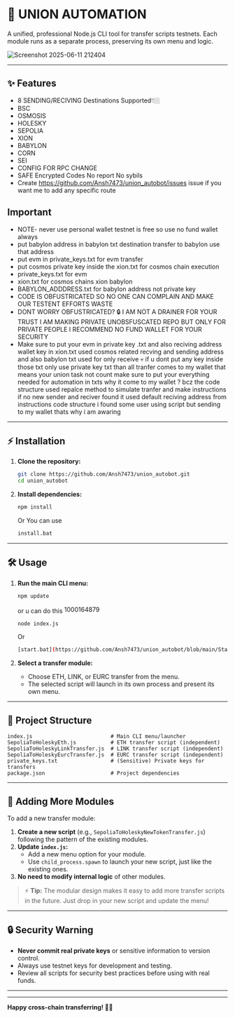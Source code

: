 # 🚀 UNION AUTOMATION

A unified, professional Node.js CLI tool for transfer scripts testnets. Each module runs as a separate process, preserving its own menu and logic.




![Screenshot 2025-06-11 212404](https://github.com/user-attachments/assets/c0d28bda-58e5-48ec-bce5-545c7dc79e5e)





---

## ✨ Features
-  8 SENDING/RECIVING Destinations Supported👇🏼
-  BSC
-  OSMOSIS
-  HOLESKY
-  SEPOLIA
-  XION
-  BABYLON
-  CORN
-  SEI
-  CONFIG FOR RPC CHANGE
-  SAFE Encrypted Codes No report No sybils
-  Create https://github.com/Ansh7473/union_autobot/issues issue if you want me to add any specific route 
## Important  
- NOTE- never use personal wallet testnet is free so use no fund wallet always
- put babylon address in babylon txt destination transfer to babylon use that address 
- put evm in private_keys.txt for evm transfer 
- put cosmos private key inside the xion.txt for cosmos chain execution
-  private_keys.txt for evm
-  xion.txt for cosmos chains xion babylon
-  BABYLON_ADDDRESS.txt for babylon address not private key 
-  CODE IS OBFUSTRICATED SO NO ONE CAN COMPLAIN AND MAKE OUR TESTENT EFFORTS WASTE
-  DONT WORRY OBFUSTRICATED? 🔒 I AM NOT A DRAINER FOR YOUR TRUST I AM MAKING PRIVATE UNOBSFUSCATED REPO BUT ONLY FOR PRIVATE PEOPLE I RECOMMEND NO FUND WALLET FOR YOUR SECURITY
-  Make sure to put your evm in private key .txt and also reciving address wallet key in xion.txt used cosmos related recving and sending address and also babylon txt used for only receive 💀 if u dont put any key inside those txt only use private key txt than all tranfer comes to my wallet that means your union task not count make sure to put your everything needed for automation in txts why it come to my wallet ? bcz the code structure used repalce method to simulate tranfer and make instructions if no new sender and reciver found it used default reciving address from instructions code structure i found some user using script but sending to my wallet thats why i am awaring 
---


## ⚡️ Installation

1. **Clone the repository:**
   ```bash
   git clone https://github.com/Ansh7473/union_autobot.git
   cd union_autobot
   ```
2. **Install dependencies:**
   ```bash
   npm install
   ```
   Or You can use
   ```bash
   install.bat
   ```

---

## 🛠️ Usage

1. **Run the main CLI menu:**

   ```bash
   npm update
   ```
   or u can do this
   <img width="123" height="17" alt="1000164879" src="https://github.com/user-attachments/assets/5e307b62-92fc-40dc-aac4-339af3508659" />


   ```bash
   node index.js
   ```
   Or 
   ```bash
   [start.bat](https://github.com/Ansh7473/union_autobot/blob/main/Start.bat)
   ```
   
3. **Select a transfer module:**
   - Choose ETH, LINK, or EURC transfer from the menu.
   - The selected script will launch in its own process and present its own menu.

---

## 📁 Project Structure

```
index.js                         # Main CLI menu/launcher
SepoliaToHoleskyEth.js           # ETH transfer script (independent)
SepoliaToHoleskyLinkTransfer.js  # LINK transfer script (independent)
SepoliaToHoleskyEurcTransfer.js  # EURC transfer script (independent)
private_keys.txt                 # (Sensitive) Private keys for transfers
package.json                     # Project dependencies
```

---

## 🧩 Adding More Modules

To add a new transfer module:

1. **Create a new script** (e.g., `SepoliaToHoleskyNewTokenTransfer.js`) following the pattern of the existing modules.
2. **Update `index.js`:**
   - Add a new menu option for your module.
   - Use `child_process.spawn` to launch your new script, just like the existing ones.
3. **No need to modify internal logic** of other modules.

> ⚡️ **Tip:** The modular design makes it easy to add more transfer scripts in the future. Just drop in your new script and update the menu!

---

## 🔒 Security Warning

- **Never commit real private keys** or sensitive information to version control.
- Always use testnet keys for development and testing.
- Review all scripts for security best practices before using with real funds.

---

---

**Happy cross-chain transferring! 🚀🌉**
